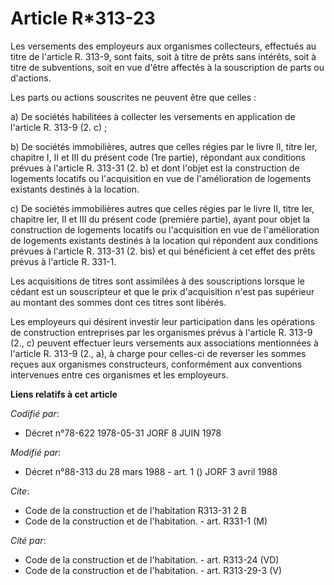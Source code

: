 # Article R*313-23

Les versements des employeurs aux organismes collecteurs, effectués au titre de l'article R. 313-9, sont faits, soit à titre
de prêts sans intérêts, soit à titre de subventions, soit en vue d'être affectés à la souscription de parts ou d'actions.

Les parts ou actions souscrites ne peuvent être que celles :

a) De sociétés habilitées à collecter les versements en application de l'article R. 313-9 (2. c) ;

b) De sociétés immobilières, autres que celles régies par le livre II, titre Ier, chapitre I, II et III du présent code (1re
partie), répondant aux conditions prévues à l'article R. 313-31 (2. b) et dont l'objet est la construction de logements
locatifs ou l'acquisition en vue de l'amélioration de logements existants destinés à la location.

c) De sociétés immobilières autres que celles régies par le livre II, titre Ier, chapitre Ier, II et III du présent code
(première partie), ayant pour objet la construction de logements locatifs ou l'acquisition en vue de l'amélioration de
logements existants destinés à la location qui répondent aux conditions prévues à l'article R. 313-31 (2. bis) et qui
bénéficient à cet effet des prêts prévus à l'article R. 331-1.

Les acquisitions de titres sont assimilées à des souscriptions lorsque le cédant est un souscripteur et que le prix
d'acquisition n'est pas supérieur au montant des sommes dont ces titres sont libérés.

Les employeurs qui désirent investir leur participation dans les opérations de construction entreprises par les organismes
prévus à l'article R. 313-9 (2., c) peuvent effectuer leurs versements aux associations mentionnées à l'article R. 313-9 (2.,
a), à charge pour celles-ci de reverser les sommes reçues aux organismes constructeurs, conformément aux conventions
intervenues entre ces organismes et les employeurs.

**Liens relatifs à cet article**

_Codifié par_:

  - Décret n°78-622 1978-05-31 JORF 8 JUIN 1978

_Modifié par_:

  - Décret n°88-313 du 28 mars 1988 - art. 1 () JORF 3 avril 1988

_Cite_:

  - Code de la construction et de l'habitation R313-31 2 B
  - Code de la construction et de l'habitation. - art. R331-1 (M)

_Cité par_:

  - Code de la construction et de l'habitation. - art. R313-24 (VD)
  - Code de la construction et de l'habitation. - art. R313-29-3 (V)
